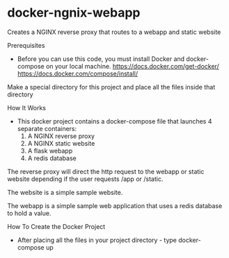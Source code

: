 # docker-ngnix-webapp
Creates a NGINX reverse proxy that routes to a webapp and static website

Prerequisites

- Before you can use this code, you must install Docker and docker-compose on your local machine. 
https://docs.docker.com/get-docker/
https://docs.docker.com/compose/install/

Make a special directory for this project and place all the files inside that directory

How It Works

- This docker project contains a docker-compose file that launches 4 separate containers: 
  1. A NGINX reverse proxy
  2. A NGINX static website
  3. A flask webapp
  4. A redis database

The reverse proxy will direct the http request to the webapp or static website depending if the user requests /app or /static.

The website is a simple sample website.

The webapp is a simple sample web application that uses a redis database to hold a value.

How To Create the Docker Project

- After placing all the files in your project directory - type docker-compose up 





